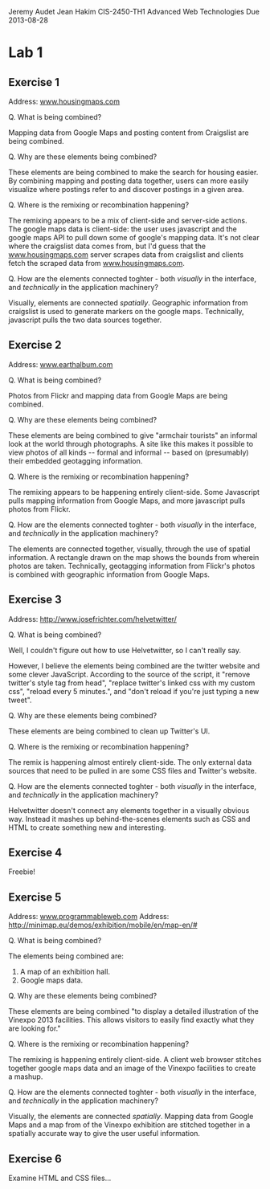 Jeremy Audet
Jean Hakim
CIS-2450-TH1 Advanced Web Technologies
Due 2013-08-28

Lab 1
=====

Exercise 1
----------

Address: www.housingmaps.com

Q. What is being combined?

Mapping data from Google Maps and posting content from Craigslist are being
combined.

Q. Why are these elements being combined?

These elements are being combined to make the search for housing easier. By
combining mapping and posting data together, users can more easily visualize
where postings refer to and discover postings in a given area.

Q. Where is the remixing or recombination happening?

The remixing appears to be a mix of client-side and server-side actions. The
google maps data is client-side: the user uses javascript and the google maps
API to pull down some of google's mapping data. It's not clear where the
craigslist data comes from, but I'd guess that the www.housingmaps.com server
scrapes data from craigslist and clients fetch the scraped data from
www.housingmaps.com.

Q. How are the elements connected toghter - both _visually_ in the interface,
and _technically_ in the application machinery?

Visually, elements are connected _spatially_. Geographic information from
craigslist is used to generate markers on the google maps. Technically,
javascript pulls the two data sources together.

Exercise 2
----------

Address: www.earthalbum.com

Q. What is being combined?

Photos from Flickr and mapping data from Google Maps are being combined.

Q. Why are these elements being combined?

These elements are being combined to give "armchair tourists" an informal look
at the world through photographs. A site like this makes it possible to view
photos of all kinds -- formal and informal -- based on (presumably) their
embedded geotagging information.

Q. Where is the remixing or recombination happening?

The remixing appears to be happening entirely client-side. Some Javascript pulls
mapping information from Google Maps, and more javascript pulls photos from
Flickr.

Q. How are the elements connected toghter - both _visually_ in the interface,
and _technically_ in the application machinery?

The elements are connected together, visually, through the use of spatial
information. A rectangle drawn on the map shows the bounds from wherein photos
are taken. Technically, geotagging information from Flickr's photos is combined
with geographic information from Google Maps.

Exercise 3
----------

Address: http://www.josefrichter.com/helvetwitter/

Q. What is being combined?

Well, I couldn't figure out how to use Helvetwitter, so I can't really say.

However, I believe the elements being combined are the twitter website and some
clever JavaScript. According to the source of the script, it "remove twitter's
style tag from head", "replace twitter's linked css with my custom css", "reload
every 5 minutes.", and "don't reload if you're just typing a new tweet".

Q. Why are these elements being combined?

These elements are being combined to clean up Twitter's UI.

Q. Where is the remixing or recombination happening?

The remix is happening almost entirely client-side. The only external data
sources that need to be pulled in are some CSS files and Twitter's website.

Q. How are the elements connected toghter - both _visually_ in the interface,
and _technically_ in the application machinery?

Helvetwitter doesn't connect any elements together in a visually obvious way.
Instead it mashes up behind-the-scenes elements such as CSS and HTML to create
something new and interesting.

Exercise 4
----------

Freebie!

Exercise 5
----------

Address: www.programmableweb.com
Address: http://minimap.eu/demos/exhibition/mobile/en/map-en/#

Q. What is being combined?

The elements being combined are:

1. A map of an exhibition hall.
2. Google maps data.

Q. Why are these elements being combined?

These elements are being combined "to display a detailed illustration of the
Vinexpo 2013 facilities. This allows visitors to easily find exactly what they
are looking for."

Q. Where is the remixing or recombination happening?

The remixing is happening entirely client-side. A client web browser stitches
together google maps data and an image of the Vinexpo facilities to create a
mashup.

Q. How are the elements connected toghter - both _visually_ in the interface,
and _technically_ in the application machinery?

Visually, the elements are connected _spatially_. Mapping data from Google Maps
and a map from of the Vinexpo exhibition are stitched together in a spatially
accurate way to give the user useful information.

Exercise 6
----------

Examine HTML and CSS files...
